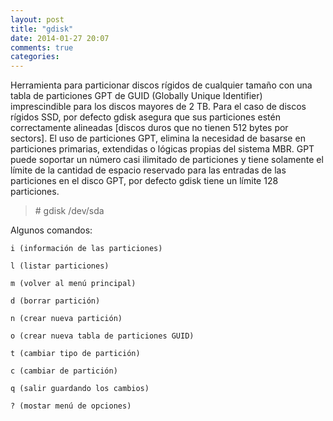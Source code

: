 ```yaml
---
layout: post
title: "gdisk"
date: 2014-01-27 20:07
comments: true
categories: 
---
```

Herramienta para particionar discos rígidos de cualquier tamaño con una tabla de particiones GPT de GUID (Globally Unique Identifier) imprescindible para los discos mayores de 2 TB. Para el caso de discos rígidos SSD, por defecto gdisk asegura que sus particiones estén correctamente alineadas [discos duros que no tienen 512 bytes por sectors]. El uso de particiones GPT, elimina la necesidad de basarse en particiones primarias, extendidas o lógicas propias del sistema MBR. GPT puede soportar un número casi ilimitado de particiones y tiene solamente el límite de la cantidad de espacio reservado para las entradas de las particiones en el disco GPT, por defecto gdisk tiene un límite 128 particiones.

>\# gdisk /dev/sda

Algunos comandos:

	i (información de las particiones)

	l (listar particiones)

	m (volver al menú principal)

	d (borrar partición)

	n (crear nueva partición)

	o (crear nueva tabla de particiones GUID)

	t (cambiar tipo de partición)

	c (cambiar de partición)

	q (salir guardando los cambios)

	? (mostar menú de opciones)

